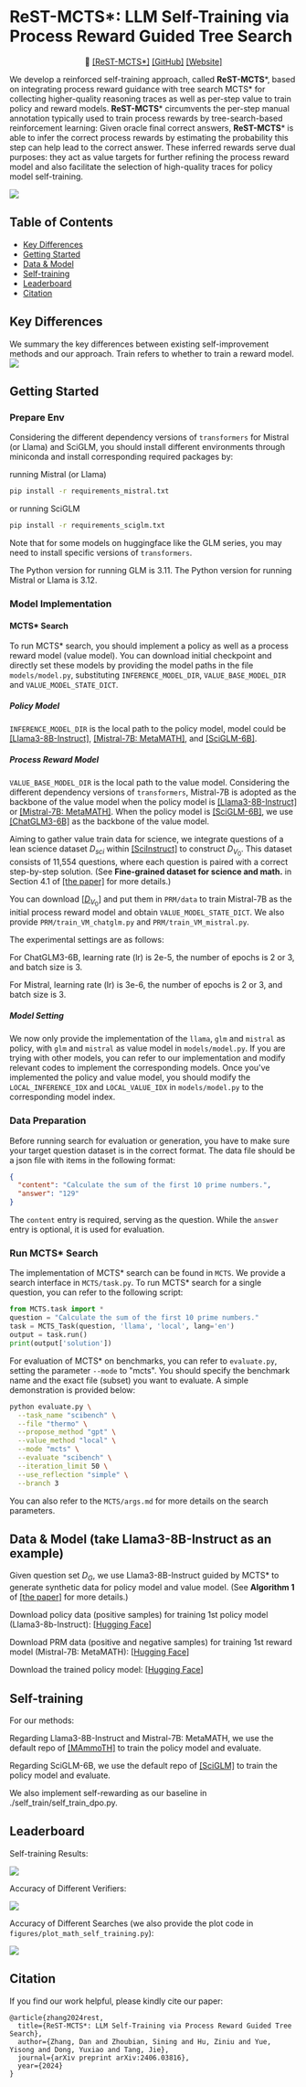 # ReST-MCTS*: LLM Self-Training via Process Reward Guided Tree Search

<p align="center">
📃 <a href="https://arxiv.org/abs/2406.03816" target="_blank">[ReST-MCTS*]</a> 
<a href="https://github.com/THUDM/ReST-MCTS" target="_blank">[GitHub]</a>
<a href="https://rest-mcts.github.io/" target="_blank">[Website]</a> <br>
</p>

We develop a reinforced self-training approach, called **ReST-MCTS***, based on integrating process reward guidance with tree search MCTS* for collecting higher-quality reasoning traces as well as per-step value to train policy and reward models. **ReST-MCTS*** circumvents the per-step manual annotation typically used to train process rewards by tree-search-based reinforcement learning: Given oracle final correct answers, **ReST-MCTS*** is able to infer the correct process rewards by estimating the probability this step can help lead to the correct answer. These inferred rewards serve dual purposes: they act as value targets for further refining the process reward model and also facilitate the selection of high-quality traces for policy model self-training.

![](./assets/overall.png)

## **Table of Contents**

- [Key Differences](#introduction)
- [Getting Started](#started)
- [Data & Model](#data&model)
- [Self-training](#Self-training)
- [Leaderboard](#Leaderboard)
- [Citation](#Citation)

## **Key Differences**
We summary the key differences between existing self-improvement methods and our approach. Train refers to whether to train a reward model.
![](./assets/comparison.png)

## **Getting Started**

### **Prepare Env**
Considering the different dependency versions of `transformers` for Mistral (or Llama) and SciGLM, you should install different environments through miniconda and install corresponding required packages by:
 
running Mistral (or Llama)
```bash
pip install -r requirements_mistral.txt
```

or running SciGLM
```bash
pip install -r requirements_sciglm.txt
```
Note that for some models on huggingface like the GLM series, you may need to install specific versions of `transformers`.

The Python version for running GLM is 3.11. The Python version for running Mistral or Llama is 3.12.

### **Model Implementation**
#### **MCTS\* Search**
To run MCTS* search, you should implement a policy as well as a process reward model (value model).
You can download initial checkpoint and directly set these models by providing the model paths in the file `models/model.py`, substituting `INFERENCE_MODEL_DIR`, `VALUE_BASE_MODEL_DIR` and `VALUE_MODEL_STATE_DICT`.

##### **Policy Model**
`INFERENCE_MODEL_DIR` is the local path to the policy model, model could be <a href="https://huggingface.co/meta-llama/Meta-Llama-3-8B-Instruct/" target="_blank">[Llama3-8B-Instruct]</a>, <a href="https://huggingface.co/meta-math/MetaMath-Mistral-7B" target="_blank">[Mistral-7B: MetaMATH]</a>, and <a href="https://huggingface.co/zd21/SciGLM-6B" target="_blank">[SciGLM-6B]</a>.

##### **Process Reward Model**
`VALUE_BASE_MODEL_DIR` is the local path to the value model. Considering the different dependency versions of `transformers`, Mistral-7B is adopted as the backbone of the value model when the policy model is <a href="https://huggingface.co/meta-llama/Meta-Llama-3-8B-Instruct/" target="_blank">[Llama3-8B-Instruct]</a> or <a href="https://huggingface.co/meta-math/MetaMath-Mistral-7B" target="_blank">[Mistral-7B: MetaMATH]</a>. When the policy model is <a href="https://huggingface.co/zd21/SciGLM-6B" target="_blank">[SciGLM-6B]</a>, we use <a href="https://huggingface.co/THUDM/chatglm3-6b" target="_blank">[ChatGLM3-6B]</a> as the backbone of the value model.

Aiming to gather value train data for science, we integrate questions of a lean science dataset $D_{sci}$ within <a href="https://rest-mcts.github.io/" target="_blank">[SciInstruct]</a> to construct $D_{V_0}$. This dataset consists of 11,554 questions, where each question is paired with a correct step-by-step solution. (See **Fine-grained dataset for science and math.** in Section 4.1 of <a href="https://arxiv.org/pdf/2406.03816" target="_blank">[the paper]</a> for more details.)

You can download [[$D_{V_0}$](https://huggingface.co/datasets/zd21/ReST-MCTS-PRM-0th)] and put them in `PRM/data` to train Mistral-7B as the initial process reward model and obtain `VALUE_MODEL_STATE_DICT`.
We also provide `PRM/train_VM_chatglm.py` and `PRM/train_VM_mistral.py`.

The experimental settings are as follows:

For ChatGLM3-6B, learning rate (lr) is 2e-5, the number of epochs is 2 or 3, and batch size is 3.

For Mistral, learning rate (lr) is 3e-6, the number of epochs is 2 or 3, and batch size is 3.

##### **Model Setting**
We now only provide the implementation of the `llama`, `glm` and `mistral` as policy, with `glm` and `mistral` as value model in `models/model.py`.
If you are trying with other models, you can refer to our implementation and modify relevant codes to implement the corresponding models.
Once you've implemented the policy and value model, you should modify the `LOCAL_INFERENCE_IDX` and `LOCAL_VALUE_IDX` in `models/model.py` to the corresponding model index.

### **Data Preparation**
Before running search for evaluation or generation, you have to make sure your target question dataset is in the correct format. 
The data file should be a json file with items in the following format:
```json
{
  "content": "Calculate the sum of the first 10 prime numbers.",
  "answer": "129"
}
```
The `content` entry is required, serving as the question. While the `answer` entry is optional, it is used for evaluation.

### **Run MCTS\* Search**
The implementation of MCTS* search can be found in `MCTS`. We provide a search interface in `MCTS/task.py`. To run MCTS* search for a single question, you can refer to the following script:

```python
from MCTS.task import *
question = "Calculate the sum of the first 10 prime numbers."
task = MCTS_Task(question, 'llama', 'local', lang='en')
output = task.run()
print(output['solution'])
```

For evaluation of MCTS* on benchmarks, you can refer to `evaluate.py`, setting the parameter `--mode` to "mcts". You should specify the benchmark name and the exact file (subset) you want to evaluate. A simple demonstration is provided below:
```bash
python evaluate.py \
  --task_name "scibench" \
  --file "thermo" \
  --propose_method "gpt" \
  --value_method "local" \
  --mode "mcts" \
  --evaluate "scibench" \
  --iteration_limit 50 \
  --use_reflection "simple" \
  --branch 3
```
You can also refer to the `MCTS/args.md` for more details on the search parameters.

## **Data & Model (take Llama3-8B-Instruct as an example)**
Given question set $D_G$, we use Llama3-8B-Instruct guided by MCTS* to generate synthetic data for policy model and value model. (See **Algorithm 1** of <a href="https://arxiv.org/pdf/2406.03816" target="_blank">[the paper]</a> for more details.)

Download policy data (positive samples) for training 1st policy model (Llama3-8b-Instruct):
[[Hugging Face](https://huggingface.co/datasets/zd21/ReST-MCTS-Llama3-8b-Instruct-Policy-1st)]

Download PRM data (positive and negative samples) for training 1st reward model (Mistral-7B: MetaMATH):
[[Hugging Face](https://huggingface.co/datasets/zd21/ReST-MCTS-Llama3-8b-Instruct-PRM-1st)]

Download the trained policy model:
[[Hugging Face](https://huggingface.co/zd21/ReST-MCTS-Llama3-8b-Instruct-Policy-1st)]

## **Self-training**
For our methods:

Regarding Llama3-8B-Instruct and Mistral-7B: MetaMATH, we use the default repo of <a href="https://github.com/TIGER-AI-Lab/MAmmoTHhttps://github.com/TIGER-AI-Lab/MAmmoTH" target="_blank">[MAmmoTH]</a> to train the policy model and evaluate.

Regarding SciGLM-6B, we use the default repo of <a href="https://github.com/THUDM/SciGLM" target="_blank">[SciGLM]</a> to train the policy model and evaluate.

We also implement self-rewarding as our baseline in ./self_train/self_train_dpo.py.

## **Leaderboard**

Self-training Results:

![](./assets/results.png)

Accuracy of Different Verifiers:

![](./assets/vm_results.png)

Accuracy of Different Searches (we also provide the plot code in `figures/plot_math_self_training.py`):

![](./assets/searches.png)

## **Citation**

If you find our work helpful, please kindly cite our paper:

```
@article{zhang2024rest,
  title={ReST-MCTS*: LLM Self-Training via Process Reward Guided Tree Search},
  author={Zhang, Dan and Zhoubian, Sining and Hu, Ziniu and Yue, Yisong and Dong, Yuxiao and Tang, Jie},
  journal={arXiv preprint arXiv:2406.03816},
  year={2024}
}
```
